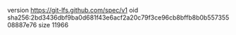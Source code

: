 version https://git-lfs.github.com/spec/v1
oid sha256:2bd3436dbf9ba0d681f43e6acf2a20c79f3ce96cb8bffb8b0b55735508887e76
size 11966
